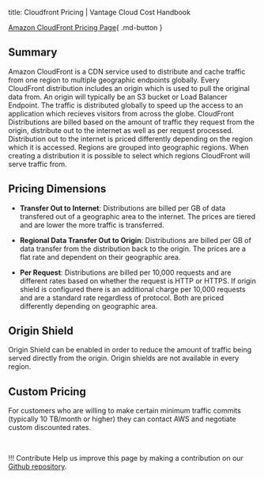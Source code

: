 title: Cloudfront Pricing | Vantage Cloud Cost Handbook

[Amazon CloudFront Pricing Page](https://aws.amazon.com/cloudfront/pricing/){ .md-button }

## Summary
Amazon CloudFront is a CDN service used to distribute and cache traffic from one region to multiple geographic endpoints globally. Every CloudFront distribution includes an origin which is used to pull the original data from. An origin will typically be an S3 bucket or Load Balancer Endpoint. The traffic is distributed globally to speed up the access to an application which recieves visitors from across the globe. CloudFront Distributions are billed based on the amount of traffic they request from the origin, distribute out to the internet as well as per request processed. Distribution out to the internet is priced differently depending on the region which it is accessed. Regions are grouped into geographic regions. When creating a distribution it is possible to select which regions CloudFront will serve traffic from.

## Pricing Dimensions

* **Transfer Out to Internet**: Distributions are billed per GB of data transfered out of a geographic area to the internet. The prices are tiered and are lower the more traffic is transferred.

* **Regional Data Transfer Out to Origin**: Distributions are billed per GB of data transfer from the distribution back to the origin. The prices are a flat rate and dependent on their geographic area.

* **Per Request**: Distributions are billed per 10,000 requests and are different rates based on whether the request is HTTP or HTTPS. If origin shield is configured there is an additional charge per 10,000 requests and are a standard rate regardless of protocol. Both are priced differently depending on geographic area. 

## Origin Shield
Origin Shield can be enabled in order to reduce the amount of traffic being served directly from the origin. Origin shields are not available in every region.

## Custom Pricing
For customers who are willing to make certain minimum traffic commits (typically 10 TB/month or higher) they can contact AWS and negotiate custom discounted rates.

<br/>

!!! Contribute
	Help us improve this page by making a contribution on our [Github repository](https://github.com/vantage-sh/handbook).